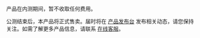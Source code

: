 产品在内测期间，暂不收取任何费用。

公测结束后，本产品将正式售卖。届时将在 [产品发布台](https://cloud.tencent.com/product/events) 发布相关动态，请您保持关注。如需了解更多产品信息，请联系 [在线客服](https://cloud.tencent.com/act/event/Online_service?from=doc_1522)。
